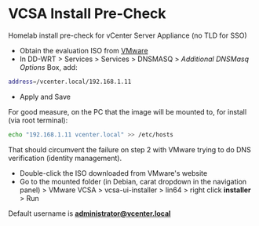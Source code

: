# VCSA Install Pre-Check

Homelab install pre-check for vCenter Server Appliance (no TLD for SSO)


- Obtain the evaluation ISO from [VMware](https://my.vmware.com/en/group/vmware/evalcenter?p=vsphere-6)
- In DD-WRT > Services > Services > DNSMASQ > *Additional DNSMasq Options* Box, add:
```bash
address=/vcenter.local/192.168.1.11
```
- Apply and Save

For good measure, on the PC that the image will be mounted to, for install (via root terminal):
```bash
echo "192.168.1.11 vcenter.local" >> /etc/hosts
```

That should circumvent the failure on step 2 with VMware trying to do DNS verification (identity management).

- Double-click the ISO downloaded from VMware's website
- Go to the mounted folder (in Debian, carat dropdown in the navigation panel) > VMware VCSA > vcsa-ui-installer > lin64 > right click **installer** > Run

Default username is **administrator@vcenter.local**
